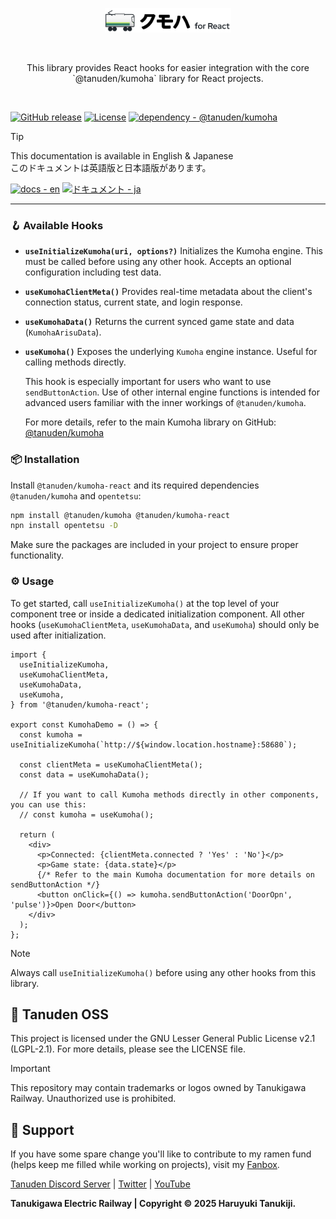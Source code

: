 <p align="center">
<picture>
  <source media="(prefers-color-scheme: dark), (max-height: 50px)" srcset="https://raw.githubusercontent.com/haruyukitanuki/kumoha-react/refs/heads/main/TanudenKumohaReact-LogoWhite.svg">
  <source media="(prefers-color-scheme: light), (max-height: 50px)" srcset="https://raw.githubusercontent.com/haruyukitanuki/kumoha-react/refs/heads/main/TanudenKumohaReact-LogoBlack.svg">
  <img src="https://raw.githubusercontent.com/haruyukitanuki/kumoha-react/refs/heads/main/TanudenKumohaReact-LogoBlack.svg" alt="Tanuden Kumoha Logo" width="40%">
</picture>
</p>
<br>
<p align="center">This library provides React hooks for easier integration with the core `@tanuden/kumoha` library for React projects.</p>
<br>

[![GitHub release](https://img.shields.io/github/release/haruyukitanuki/kumoha-react?include_prereleases=&sort=semver&color=388270)](https://github.com/haruyukitanuki/kumoha/releases/)
[![License](https://img.shields.io/badge/License-LGPL--2.1-388270)](#license)
[![dependency - @tanuden/kumoha](https://img.shields.io/badge/dependency-%40tanuden%2Fkumoha-CB3837?logo=npm&logoColor=white)](https://www.npmjs.com/package/@tanuden/kumoha)

> [!TIP]
> This documentation is available in English & Japanese<br>
> このドキュメントは英語版と日本語版があります。
> 
> [![docs - en](https://img.shields.io/static/v1?label=docs&message=en&color=397eed)](https://github.com/haruyukitanuki/kumoha-react/blob/main/README.md) 
> [![ドキュメント - ja](https://img.shields.io/static/v1?label=ドキュメント&message=ja&color=e32b47)](https://github.com/haruyukitanuki/kumoha-react/blob/main/README-ja.md)

---

### 🪝 Available Hooks

* **`useInitializeKumoha(uri, options?)`**
  Initializes the Kumoha engine. This must be called before using any other hook. Accepts an optional configuration including test data.

* **`useKumohaClientMeta()`**
  Provides real-time metadata about the client's connection status, current state, and login response.

* **`useKumohaData()`**
  Returns the current synced game state and data (`KumohaArisuData`).

* **`useKumoha()`**
  Exposes the underlying `Kumoha` engine instance. Useful for calling methods directly.
 
  This hook is especially important for users who want to use `sendButtonAction`. Use of other internal engine functions is intended for advanced users familiar with the inner workings of `@tanuden/kumoha`.

  For more details, refer to the main Kumoha library on GitHub: [@tanuden/kumoha](https://github.com/haruyukitanuki/kumoha)

### 📦 Installation

Install `@tanuden/kumoha-react` and its required dependencies `@tanuden/kumoha` and `opentetsu`:

```bash
npm install @tanuden/kumoha @tanuden/kumoha-react
npn install opentetsu -D
```

Make sure the packages are included in your project to ensure proper functionality.

### ⚙️ Usage

To get started, call `useInitializeKumoha()` at the top level of your component tree or inside a dedicated initialization component. All other hooks (`useKumohaClientMeta`, `useKumohaData`, and `useKumoha`) should only be used after initialization.

```tsx
import {
  useInitializeKumoha,
  useKumohaClientMeta,
  useKumohaData,
  useKumoha,
} from '@tanuden/kumoha-react';

export const KumohaDemo = () => {
  const kumoha = useInitializeKumoha(`http://${window.location.hostname}:58680`);

  const clientMeta = useKumohaClientMeta();
  const data = useKumohaData();

  // If you want to call Kumoha methods directly in other components, you can use this:
  // const kumoha = useKumoha();

  return (
    <div>
      <p>Connected: {clientMeta.connected ? 'Yes' : 'No'}</p>
      <p>Game state: {data.state}</p>
      {/* Refer to the main Kumoha documentation for more details on sendButtonAction */}
      <button onClick={() => kumoha.sendButtonAction('DoorOpn', 'pulse')}>Open Door</button>
    </div>
  );
};
```

> [!NOTE]
> Always call `useInitializeKumoha()` before using any other hooks from this library.

## 💾 Tanuden OSS
This project is licensed under the GNU Lesser General Public License v2.1 (LGPL-2.1).
For more details, please see the LICENSE file.

> [!IMPORTANT] 
> This repository may contain trademarks or logos owned by Tanukigawa Railway. Unauthorized use is prohibited.

## 💝 Support
If you have some spare change you'll like to contribute to my ramen fund (helps keep me filled while working on projects), visit my [Fanbox](https://haruyukitanuki.fanbox.cc). 

[Tanuden Discord Server](https://go.tanu.ch/tanuden-discord) | [Twitter](https://go.tanu.ch/twitter) | [YouTube](https://go.tanu.ch/tanutube)

**Tanukigawa Electric Railway | Copyright &copy; 2025 Haruyuki Tanukiji.**

